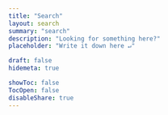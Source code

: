 ```yaml
---
title: "Search"
layout: search
summary: "search"
description: "Looking for something here?"
placeholder: "Write it down here ↵"

draft: false
hidemeta: true

showToc: false
TocOpen: false
disableShare: true
---
```

